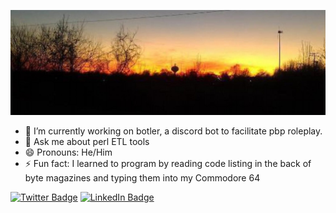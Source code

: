 ![Shawn's GitHub Banner](./assets/GitHubHeader.jpeg)

- 🔭 I’m currently working on botler, a discord bot to facilitate pbp roleplay.
- 💬 Ask me about perl ETL tools
- 😄 Pronouns: He/Him
- ⚡ Fun fact: I learned to program by reading code listing in the back of byte magazines and typing them into my Commodore 64

[![Twitter Badge](https://img.shields.io/badge/Twitter-Profile-informational?style=flat&logo=twitter&logoColor=white&color=1CA2F1)](https://twitter.com/SparkeyG)
[![LinkedIn Badge](https://img.shields.io/badge/LinkedIn-Profile-informational?style=flat&logo=linkedin&logoColor=white&color=0D76A8)](https://www.linkedin.com/in/www.linkedin.com/in/shawnccarroll/)



<!-- GitHub Stats -- >

[![Shawn's GitHub stats](https://github-readme-stats.vercel.app/api?username=sparkeyg)](https://github.com/sparkeyg/)
[![Readme Card](https://github-readme-stats.vercel.app/api/pin/?username=sparkeyg&repo=botler)](https://github.com/sparkeyg/botler)
